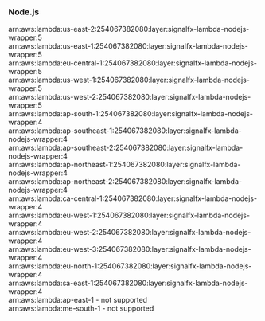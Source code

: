 <h3>Node.js</h3>  

arn:aws:lambda:us-east-2:254067382080:layer:signalfx-lambda-nodejs-wrapper:5<br>
arn:aws:lambda:us-east-1:254067382080:layer:signalfx-lambda-nodejs-wrapper:5<br>
arn:aws:lambda:eu-central-1:254067382080:layer:signalfx-lambda-nodejs-wrapper:5<br>
arn:aws:lambda:us-west-1:254067382080:layer:signalfx-lambda-nodejs-wrapper:5<br>
arn:aws:lambda:us-west-2:254067382080:layer:signalfx-lambda-nodejs-wrapper:5<br>
arn:aws:lambda:ap-south-1:254067382080:layer:signalfx-lambda-nodejs-wrapper:4<br>
arn:aws:lambda:ap-southeast-1:254067382080:layer:signalfx-lambda-nodejs-wrapper:4<br>
arn:aws:lambda:ap-southeast-2:254067382080:layer:signalfx-lambda-nodejs-wrapper:4<br>
arn:aws:lambda:ap-northeast-1:254067382080:layer:signalfx-lambda-nodejs-wrapper:4<br>
arn:aws:lambda:ap-northeast-2:254067382080:layer:signalfx-lambda-nodejs-wrapper:4<br>
arn:aws:lambda:ca-central-1:254067382080:layer:signalfx-lambda-nodejs-wrapper:4<br>
arn:aws:lambda:eu-west-1:254067382080:layer:signalfx-lambda-nodejs-wrapper:4<br>
arn:aws:lambda:eu-west-2:254067382080:layer:signalfx-lambda-nodejs-wrapper:4<br>
arn:aws:lambda:eu-west-3:254067382080:layer:signalfx-lambda-nodejs-wrapper:4<br>
arn:aws:lambda:eu-north-1:254067382080:layer:signalfx-lambda-nodejs-wrapper:4<br>
arn:aws:lambda:sa-east-1:254067382080:layer:signalfx-lambda-nodejs-wrapper:4<br>
arn:aws:lambda:ap-east-1 - not supported<br>
arn:aws:lambda:me-south-1 - not supported<br>

<!-- Note to maintainers: please be careful editing this file. 
